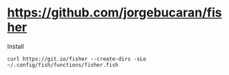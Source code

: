 https://github.com/jorgebucaran/fisher
=================

Install

```
curl https://git.io/fisher --create-dirs -sLo ~/.config/fish/functions/fisher.fish
```